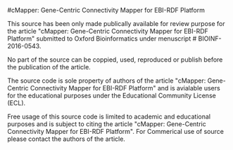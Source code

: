 #cMapper: Gene-Centric Connectivity Mapper for EBI-RDF Platform

This source has been only made publically available for review purpose for the article "cMapper: Gene-Centric Connectivity Mapper for EBI-RDF Platform" submitted to Oxford Bioinformatics under menuscript # BIOINF-2016-0543. 

No part of the source can be coppied, used, reproduced or publish before the publication of the article. 

The source code is sole property of authors of the article "cMapper: Gene-Centric Connectivity Mapper for EBI-RDF Platform" and is avialable users for the educational purposes under the Educational Community License (ECL). 

Free usage of this source code is limited to academic and educational purposes and is subject to citing the article "cMapper: Gene-Centric Connectivity Mapper for EBI-RDF Platform". For Commerical use of source please contact the authors of the article. 
